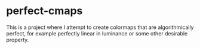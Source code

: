# perfect-cmaps
This is a project where I attempt to create colormaps that are algorithmically perfect, for example perfectly linear in luminance or some other desirable property.
